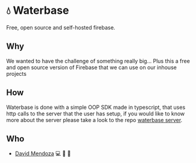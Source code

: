# :droplet: Waterbase
Free, open source and self-hosted firebase. 

## Why
We wanted to have the challenge of something really big...
Plus this a free and open source version of Firebase that we can use on our inhouse projects

## How
Waterbase is done with a simple OOP SDK made in typescript, that uses http calls to the server that the user has setup, if you would like to know more about the server please take a look to the repo [waterbase server](https://github.com/sinewtech/waterbase-server).

## Who
* [David Mendoza](https://github.com/mendoza) :computer: :book: :triangular_ruler:
